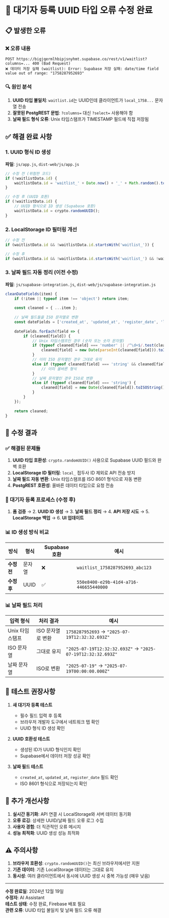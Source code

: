 # 🔧 대기자 등록 UUID 타입 오류 수정 완료

## 📋 발생한 오류

### ❌ 오류 내용
```
POST https://bigjqermlhbipjsnyhmt.supabase.co/rest/v1/waitlist?columns=... 400 (Bad Request)
❌ 데이터 저장 실패 (waitlist): Error: Supabase 저장 실패: date/time field value out of range: "1758287952693"
```

### 🔍 원인 분석
1. **UUID 타입 불일치**: `waitlist.id`는 UUID인데 클라이언트가 `local_1758...` 문자열 전송
2. **잘못된 PostgREST 문법**: `?columns=` 대신 `?select=` 사용해야 함
3. **날짜 필드 형식 오류**: Unix 타임스탬프가 TIMESTAMP 필드에 직접 저장됨

## ✅ 해결 완료 사항

### 1. UUID 형식 ID 생성
**파일**: `js/app.js`, `dist-web/js/app.js`

```javascript
// 수정 전 (위험한 코드)
if (!waitlistData.id) {
    waitlistData.id = 'waitlist_' + Date.now() + '_' + Math.random().toString(36).substr(2, 9);
}

// 수정 후 (UUID 호환)
if (!waitlistData.id) {
    // UUID 형식으로 ID 생성 (Supabase 호환)
    waitlistData.id = crypto.randomUUID();
}
```

### 2. LocalStorage ID 필터링 개선
```javascript
// 수정 전
if (waitlistData.id && !waitlistData.id.startsWith('waitlist_')) {

// 수정 후
if (waitlistData.id && !waitlistData.id.startsWith('waitlist_') && !waitlistData.id.startsWith('local_')) {
```

### 3. 날짜 필드 자동 정리 (이전 수정)
**파일**: `js/supabase-integration.js`, `dist-web/js/supabase-integration.js`

```javascript
cleanDateFields(item) {
    if (!item || typeof item !== 'object') return item;
    
    const cleaned = { ...item };
    
    // 날짜 필드들을 ISO 문자열로 변환
    const dateFields = ['created_at', 'updated_at', 'register_date', 'last_contact'];
    
    dateFields.forEach(field => {
        if (cleaned[field]) {
            // Unix 타임스탬프인 경우 (숫자 또는 숫자 문자열)
            if (typeof cleaned[field] === 'number' || /^\d+$/.test(cleaned[field])) {
                cleaned[field] = new Date(parseInt(cleaned[field])).toISOString();
            }
            // 이미 ISO 문자열인 경우 그대로 유지
            else if (typeof cleaned[field] === 'string' && cleaned[field].includes('T')) {
                // 이미 올바른 형식
            }
            // 날짜 문자열인 경우 ISO로 변환
            else if (typeof cleaned[field] === 'string') {
                cleaned[field] = new Date(cleaned[field]).toISOString();
            }
        }
    });
    
    return cleaned;
}
```

## 🎯 수정 결과

### ✅ 해결된 문제들

1. **UUID 타입 호환성**: `crypto.randomUUID()` 사용으로 Supabase UUID 필드와 완벽 호환
2. **LocalStorage ID 필터링**: `local_` 접두사 ID 제외로 API 전송 방지
3. **날짜 필드 자동 변환**: Unix 타임스탬프를 ISO 8601 형식으로 자동 변환
4. **PostgREST 호환성**: 올바른 데이터 타입으로 요청 전송

### 🔄 대기자 등록 프로세스 (수정 후)

1. **폼 검증** → 2. **UUID ID 생성** → 3. **날짜 필드 정리** → 4. **API 저장 시도** → 5. **LocalStorage 백업** → 6. **UI 업데이트**

### 📊 ID 생성 방식 비교

| 방식 | 형식 | Supabase 호환 | 예시 |
|------|------|---------------|------|
| **수정 전** | 문자열 | ❌ | `waitlist_1758287952693_abc123` |
| **수정 후** | UUID | ✅ | `550e8400-e29b-41d4-a716-446655440000` |

### 📊 날짜 필드 처리

| 입력 형식 | 처리 결과 | 예시 |
|----------|----------|------|
| Unix 타임스탬프 | ISO 문자열로 변환 | `1758287952693` → `"2025-07-19T12:32:32.693Z"` |
| ISO 문자열 | 그대로 유지 | `"2025-07-19T12:32:32.693Z"` → `"2025-07-19T12:32:32.693Z"` |
| 날짜 문자열 | ISO로 변환 | `"2025-07-19"` → `"2025-07-19T00:00:00.000Z"` |

## 🚀 테스트 권장사항

1. **새 대기자 등록 테스트**
   - 필수 필드 입력 후 등록
   - 브라우저 개발자 도구에서 네트워크 탭 확인
   - UUID 형식 ID 생성 확인

2. **UUID 호환성 테스트**
   - 생성된 ID가 UUID 형식인지 확인
   - Supabase에서 데이터 저장 성공 확인

3. **날짜 필드 테스트**
   - `created_at`, `updated_at`, `register_date` 필드 확인
   - ISO 8601 형식으로 저장되는지 확인

## 📝 추가 개선사항

1. **실시간 동기화**: API 연결 시 LocalStorage와 서버 데이터 동기화
2. **오류 로깅**: 상세한 UUID/날짜 필드 오류 로그 수집
3. **사용자 경험**: 더 직관적인 오류 메시지
4. **성능 최적화**: UUID 생성 성능 최적화

## ⚠️ 주의사항

1. **브라우저 호환성**: `crypto.randomUUID()`는 최신 브라우저에서만 지원
2. **기존 데이터**: 기존 LocalStorage 데이터는 그대로 유지
3. **동시성**: 여러 클라이언트에서 동시에 UUID 생성 시 중복 가능성 (매우 낮음)

---

**수정 완료일**: 2024년 12월 19일  
**수정자**: AI Assistant  
**테스트 상태**: 수정 완료, Firebase 배포 필요  
**관련 오류**: UUID 타입 불일치 및 날짜 필드 오류 해결







